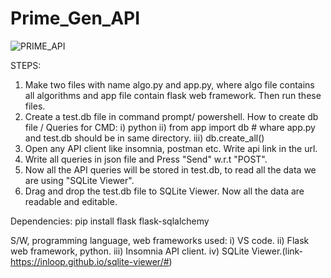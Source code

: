 # Prime_Gen_API

![PRIME_API](https://user-images.githubusercontent.com/78364361/189112320-0a1d51c9-b4a1-4628-969f-71108c92beaa.gif)


STEPS:
1) Make two files with name algo.py and app.py, where algo file contains all algorithms and app file contain flask web framework. Then run these files.
2) Create a test.db file in command prompt/ powershell.
   How to create db file / Queries for CMD:
   i) python
   ii) from app import db                        # whare app.py and test.db should be in same directory. 
   iii) db.create_all()
3) Open any API client like insomnia, postman etc. Write api link in the url.
4) Write all queries in json file and Press "Send" w.r.t "POST". 
5) Now all the API queries will be stored in test.db, to read all the data we are using "SQLite Viewer".
6) Drag and drop the test.db file to SQLite Viewer. Now all the data are readable and editable.

Dependencies:
pip install flask flask-sqlalchemy

S/W, programming language, web frameworks used:
i) VS code.
ii) Flask web framework, python.
iii) Insomnia API client.
iv) SQLite Viewer.(link-https://inloop.github.io/sqlite-viewer/#)
